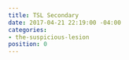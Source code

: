```yaml
---
title: TSL Secondary
date: 2017-04-21 22:19:00 -04:00
categories:
- the-suspicious-lesion
position: 0
---
```


